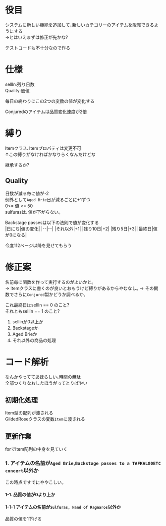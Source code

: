 # 役目
システムに新しい機能を追加して､新しいカテゴリーのアイテムを販売できるようにする  
->とはいえまずは修正が先かな?

テストコードも不十分なので作る

# 仕様 

sellIn:残り日数  
Quality:価値  

毎日の終わりにこの2つの変数の値が変化する  

Conjuredのアイテムは品質変化速度が2倍

# 縛り
Itemクラス､Itemプロパティは変更不可  
↑この縛りがなければかなりらくなんだけどな

継承するか?

## Quality
日数が減る毎に値が-2  
例外として`Aged Brie`日が減るごとに+1ずつ  
0<= 値 <= 50  
sulfurasは､値が下がらない｡  

Backstage passesは以下の法則で値が変化する  
|日にち|値の変化|
|--|--|
|それ以外|+1|
|残り10日|+2|
|残り5日|+3|
|最終日|値が0になる|

今度112ページ以降を見せてもらう


# 修正案
名前毎に関数を作って実行するのがよいかと｡  
-> Itemクラスに書くのが良いとおもうけど縛りがあるからやむなし｡
-> その関数でさらに`Conjured`製かどうか調べるか｡

これ最終日はsellIn == 0 のこと?  
それともsellIn == 1 のこと?

1. sellinが0以上か
3. Backstageか
4. Aged Brieか
5. それ以外の商品の処理


# コード解析
なんかやっててあほらしい｡時間の無駄  
全部つくりなおしたほうがってとりばやい
## 初期化処理
Item型の配列が渡される  
GildedRoseクラスの変数`Item`に渡される

## 更新作業
forでItem配列の中身を見ていく

### 1. アイテムの名前が`Aged Brie`,`Backstage passes to a TAFKAL80ETC concert`以外か
この時点ですでにややこしい｡
#### 1-1. 品質の値が0より上か
#### 1-1-1 アイテムの名前が`Sulfuras, Hand of Ragnaros`以外か
品質の値を1下げる

